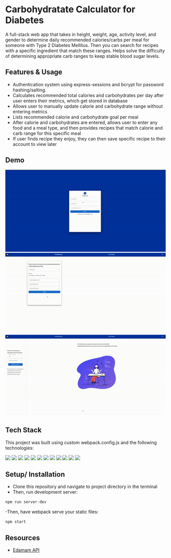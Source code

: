 # Carbohydratate Calculator for Diabetes

A full-stack web app that takes in height, weight, age, activity level, and gender to determine daily recommended calories/carbs per meal for someone with Type 2 Diabetes Mellitus. Then you can search for recipes with a specific ingredient that match these ranges. Helps solve the difficulty of determining appropriate carb ranges to keep stable blood sugar levels.

## Features & Usage

-  Authentication system using express-sessions and bcrypt for password hashing/salting.
-  Calculates recommended total calories and carbohydrates per day after user enters their metrics, which get stored in database
-  Allows user to manually update calorie and carbohydrate range without entering metrics
-  Lists recommended calorie and carbohydrate goal per meal
-  After calorie and carbohydrates are entered, allows user to enter any food and a meal type, and then provides recipes that match calorie and carb range for this specific meal
-  If user finds recipe they enjoy, they can then save specific recipe to their account to view later

## Demo

![](diagrams/login-page.gif)
![](diagrams/metrics-page.gif)
![](diagrams/recipes.gif)

## Tech Stack

This project was built using custom webpack.config.js and the following technologies:

<img src="https://img.shields.io/badge/MongoDB-4EA94B?style=for-the-badge&logo=mongodb&logoColor=white" />
<img src="https://img.shields.io/badge/Express.js-000000?style=for-the-badge&logo=express&logoColor=white" />
<img src="https://img.shields.io/badge/React-20232A?style=for-the-badge&logo=react&logoColor=61DAFB" />
<img src="https://img.shields.io/badge/Node.js-339933?style=for-the-badge&logo=nodedotjs&logoColor=white" />
<img src="https://img.shields.io/badge/JavaScript-323330?style=for-the-badge&logo=javascript&logoColor=F7DF1E" />
<img src="https://img.shields.io/badge/CSS3-1572B6?style=for-the-badge&logo=css3&logoColor=white" />
<img src="https://img.shields.io/badge/npm-CB3837?style=for-the-badge&logo=npm&logoColor=white" />
<img src="https://img.shields.io/badge/prettier-1A2C34?style=for-the-badge&logo=prettier&logoColor=F7BA3E" />
<img src="https://img.shields.io/badge/Webpack-8DD6F9?style=for-the-badge&logo=Webpack&logoColor=white" />
<img src="https://img.shields.io/badge/Babel-F9DC3E?style=for-the-badge&logo=babel&logoColor=white" />
<img src="https://img.shields.io/badge/Material%20UI-007FFF?style=for-the-badge&logo=mui&logoColor=white" />
<img src="https://img.shields.io/badge/Insomnia-5849be?style=for-the-badge&logo=Insomnia&logoColor=white" />

## Setup/ Installation

-  Clone this repository and navigate to project directory in the terminal
-  Then, run development server:

```bash
npm run server-dev
```

-Then, have webpack serve your static files:

```bash
npm start
```

## Resources

-  [Edamam API](https://www.edamam.com/?gclid=Cj0KCQjwyMiTBhDKARIsAAJ-9VuwvU8TGmj1rEfWavPwrBSU-tzk-fxHe4yFU5UdpV77PwDeHZWFwYMaAukDEALw_wcB)
